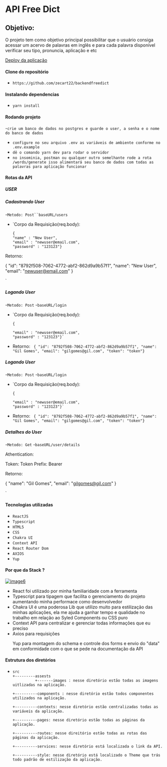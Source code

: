 <h1>API Free Dict</h1>

<h2> Objetivo:</h2>

<p>O projeto tem como objetivo principal possibilitar que o usuário consiga acessar um acervo de palavras em inglês e para cada palavra disponível verificar seu tipo, pronuncia, aplicação e etc</p>

<a href="https://free-dict.herokuapp.com/" title="deploy">Deploy da aplicação</a></br>

<h4> Clone do repositório </h4>

- `https://github.com/zecart22/backendfreedict`

<h4> Instalando dependencias</h4>

- `yarn install`

<h4> Rodando projeto</h4>

-`crie um banco de dados no postgres e guarde o user, a senha e o nome do banco de dados`

- `configure no seu arquivo .env as variáveis de ambiente conforme no .env.example`
- `dê o comando yarn dev para rodar o servidor`
- `no insominia, postman ou qualquer outro semelhante rode a rota /words/generate isso alimentará seu banco de dados com todas as palavras para aplicação funcionar`

<h4> Rotas da API</h4>

<h5> USER</h5>

<h5> Cadastrando User</h5>

-` Metodo: Post``baseURL/users `

- `Corpo da Requisição(req.body):

      {
      "name" : "New User",
      "email" : "newuser@email.com",
      "password" : "123123"}

Retorno:

{
"id": "8792f508-7062-4772-abf2-862d9a9b57f1",
"name": "New User",
"email": "newuser@email.com"
}

`

<h5> Logando User</h5>

-`Metodo: Post` -`baseURL/login`

- `Corpo da Requisição(req.body):

      {

      "email" : "newuser@email.com",
      "password" : "123123"}`

- Retorno:
  ` { "id": "8792f508-7062-4772-abf2-862d9a9b57f1", "name": "Gil Gomes", "email": "gilgomes@gil.com", "token": "token"}`

<h5> Logando User</h5>

-`Metodo: Post` -`baseURL/login`

- `Corpo da Requisição(req.body):

      {

      "email" : "newuser@email.com",
      "password" : "123123"}`

- Retorno:
  ` { "id": "8792f508-7062-4772-abf2-862d9a9b57f1", "name": "Gil Gomes", "email": "gilgomes@gil.com", "token": "token"}`

<h5> Detalhes do User</h5>

-`Metodo: Get` -`baseURL/user/details`

Athentication:

Token: Token
Prefix: Bearer

Retorno:

{
"name": "Gil Gomes",
"email": "gilgomes@gil.com"
}

`

<h4> Tecnologias utilizadas</h4>

- `ReactJS`
- `Typescript`
- `HTML5`
- `CSS`
- `Chakra UI`
- `Context API`
- `React Router Dom`
- `AXIOS`
- `Yup`

<h4> Por que da Stack ?</h4>

<a href="https://ibb.co/fxCMjy4"><img src="https://i.ibb.co/fxCMjy4/image6.png" alt="image6" border="0"></a>

<ul>
  <li> React foi utilizado por minha familiaridade com a ferramenta</li>
  <li>Typescript para tipagem que facilita o gerenciamento do projeto aumentando minha performace como desenvolvedor</li>
  <li>Chakra UI é uma poderosa Lib que utilizo muito para estilização das minhas aplicações, ela me ajuda a ganhar tempo e qualidade no trabalho em relação ao Syled Components ou CSS puro</li>
  <li>Context API para centralizar e gerenciar todas informações que eu preciso</li>
  <li>Axios para requisições</li>
  <p>Yup para montagem do schema e controle dos forms e envio do "data" em conformidade com o que se pede na documentação da API </p>

</ul>

<h4> Estrutura dos diretórios</h4>

-     src
      +---------assests
                +-------images : nesse diretório estão todas as imagens uitlizadas na aplicação.

      +----------components : nesse diretório estão todos componentes utilizados na aplicação.

      +----------contexts: nesse diretório estão centralizadas todas as variáveis da aplicação.

      +----------pages: nesse diretório estão todas as páginas da aplicação.

      +----------routes: nesse direitório estão todas as rotas das páginas da aplicação.

      +----------services: nesse diretório está localizada o link da API.

      +----------style: nesse diretório está localizado o Theme que trás todo padrão de estilização da aplicação.
